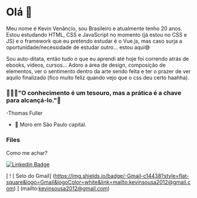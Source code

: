 # Olá 👋

Meu nome é Kevin Venâncio, sou Brasileiro e atualmente tenho 20 anos. Estou estudando HTML, CSS e JavaScript no momento (já estou no CSS e JS) e o framework que eu pretendo estudar é o Vue.js, mas caso surja a oportunidade/necessidade de estudar outro... estou aqui😅

Sou auto-ditata, então tudo o que eu aprendi até hoje foi correndo atrás de ebooks, videos, cursos... 
Adoro a área de design, composição de elementos, ver o sentimento dentro da arte sendo feita e ter o prazer de ver aquilo finalizado (fico muito feliz quando vejo que o css deu certo haahha).

### 👨🏻‍💻"O conhecimento é um tesouro, mas a prática é a chave para alcançá-lo."🎯
-Thomas Fuller

- 📍 Moro em São Paulo capital.

### Files

Como me achar?

[![Linkedin Badge](https://img.shields.io/badge/-LinkedIn-blue?style=flat-square&logo=Linkedin&logoColor=white&link=https://www.linkedin.com/in/kevinvenancio/)](https://www.linkedin.com/in/kevinvenancio/)

[ ! [ Selo do Gmail] (https://img.shields.io/badge/-Gmail-c14438?style=flat-square&logo=Gmail&logoColor=white&link=mailto:kevinsousa2012@gmail.com) ] (mailto:kevinsousa2012@gmail.com)
